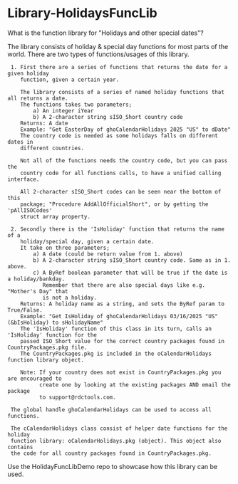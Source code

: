 # Library-HolidaysFuncLib

What is the function library for "Holidays and other special dates"?

The library consists of holiday & special day functions for most parts of the world.
There are two types of functions/usages of this library.
     
     1. First there are a series of functions that returns the date for a given holiday
        function, given a certain year.
        
        The library consists of a series of named holiday functions that all returns a date.
        The functions takes two parameters;
            a) An integer iYear
            b) A 2-character string sISO_Short country code 
        Returns: A date    
        Example: "Get EasterDay of ghoCalendarHolidays 2025 "US" to dDate"
        The country code is needed as some holidays falls on different dates in
        different countries.
        
        Not all of the functions needs the country code, but you can pass the
        country code for all functions calls, to have a unified calling interface.
        
        All 2-character sISO_Short codes can be seen near the bottom of this
        package; "Procedure AddAllOfficialShort", or by getting the 'pAllISOCodes'
        struct array property.
     
     2. Secondly there is the 'IsHoliday' function that returns the name of a 
        holiday/special day, given a certain date.
        It take on three parameters;
            a) A date (could be return value from 1. above)
            b) A 2-character string sISO_Short country code. Same as in 1. above.
            c) A ByRef boolean parameter that will be true if the date is a holiday/bankday.
               Remember that there are also special days like e.g. "Mother's Day" that
               is not a holiday.
        Returns: A holiday name as a string, and sets the ByRef param to True/False.
        Example: "Get IsHoliday of ghoCalendarHolidays 03/16/2025 "US" (&bIsHoliday) to sHolidayName"
        The 'IsHoliday' function of this class in its turn, calls an 'IsHoliday' function for the
        passed ISO_Short value for the correct country packages found in CountryPackages.pkg file.
        The CountryPackages.pkg is included in the oCalendarHolidays function library object.
        
        Note: If your country does not exist in CountryPackages.pkg you are encouraged to
              create one by looking at the existing packages AND email the package
              to support@rdctools.com.
     
     The global handle ghoCalendarHolidays can be used to access all functions.
              
     The cCalendarHolidays class consist of helper date functions for the holiday
     function library: oCalendarHolidays.pkg (object). This object also contains
     the code for all country packages found in CountryPackages.pkg.

Use the HolidayFuncLibDemo repo to showcase how this library can be used.


